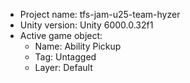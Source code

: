 <!-- UNITY CODE ASSIST INSTRUCTIONS START -->
- Project name: tfs-jam-u25-team-hyzer
- Unity version: Unity 6000.0.32f1
- Active game object:
  - Name: Ability Pickup
  - Tag: Untagged
  - Layer: Default
<!-- UNITY CODE ASSIST INSTRUCTIONS END -->